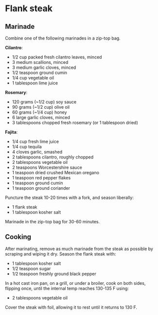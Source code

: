Flank steak
===========

Marinade
--------

Combine one of the following marinades in a zip-top bag.

**Cilantro**:

- 1/2 cup packed fresh cilantro leaves, minced
- 3 medium scallions, minced
- 3 medium garlic cloves, minced
- 1/2 teaspoon ground cumin
- 1/4 cup vegetable oil
- 1 tablespoon lime juice

**Rosemary**:

- 120 grams (~1/2 cup) soy sauce
- 90 grams (~1/2 cup) olive oil
- 60 grams (~1/4 cup) honey
- 6 large garlic cloves, minced
- 3 tablespoons chopped fresh rosemary (or 1 tablespoon dried)

**Fajita**:

- 1/4 cup fresh lime juice
- 1/4 cup tequila
- 4 cloves garlic, smashed
- 2 tablespoons cilantro, roughly chopped
- 2 tablespoons vegetable oil
- 2 teaspoons Worcestershire sauce
- 1 teaspoon dried crushed Mexican oregano
- 1 teaspoon red pepper flakes
- 1 teaspoon ground cumin
- 1 teaspoon ground coriander

Puncture the steak 10-20 times with a fork, and season liberally:

- 1 flank steak
- 1 tablespoon kosher salt

Marinade in the zip-top bag for 30-60 minutes.

Cooking
-------

After marinating, remove as much marinade from the steak as possible by scraping and wiping it dry. Season the flank steak with:

- 1 tablespoon kosher salt
- 1/2 teaspoon sugar
- 1/2 teaspoon freshly ground black pepper

In a hot cast iron pan, on a grill, or under a broiler, cook on both sides, flipping once, until the internal temp reaches 130-135 F using:

- 2 tablespoons vegetable oil

Cover the steak with foil, allowing it to rest until it returns to 130 F.
